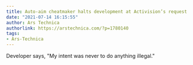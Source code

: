```yaml
---
title: Auto-aim cheatmaker halts development at Activision’s request
date: "2021-07-14 16:15:55"
author: Ars Technica
authorlink: https://arstechnica.com/?p=1780140
tags:
- Ars-Technica
---
```

Developer says, "My intent was never to do anything illegal."